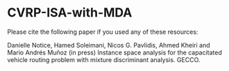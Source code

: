 # CVRP-ISA-with-MDA

Please cite the following paper if you used any of these resources: 

Danielle Notice, Hamed Soleimani, Nicos G. Pavlidis, Ahmed Kheiri and Mario Andrés Muñoz (in press) Instance space analysis for the capacitated vehicle routing problem with mixture discriminant analysis. GECCO.